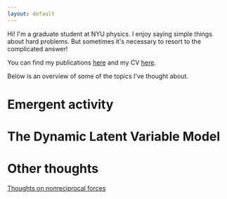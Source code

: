 ```yaml
---
layout: default
---
```


Hi! I'm a graduate student at NYU physics. I enjoy saying simple things about hard problems. But sometimes it's necessary to resort to the complicated answer!

You can find my publications [here](https://scholar.google.com/citations?hl=en&view_op=list_works&gmla=ALUCkoXSqLiTMH4c-FjLktiIgAp_6KPM1j_hSbOuxuOfHWQoddZlfqSHF72m3EkA6DuyW7PUXVzvS3z1oMb-OAbEHYpF&user=ArLaWlsAAAAJ) and my CV [here](./cv.html).

Below is an overview of some of the topics I've thought about.

# Emergent activity


# The Dynamic Latent Variable Model


# Other thoughts

[Thoughts on nonreciprocal forces](./aug-19-24.html)



